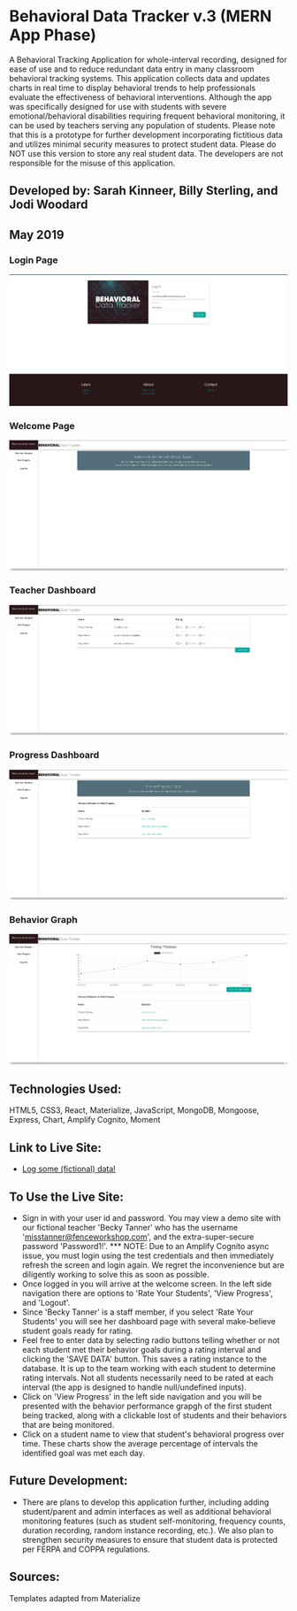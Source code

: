 # Behavioral Data Tracker v.3 (MERN App Phase)
A Behavioral Tracking Application for whole-interval recording, designed for ease of use and to reduce redundant data entry in many classroom behavioral tracking systems. This application collects data and updates charts in real time to display behavioral trends to help professionals evaluate the effectiveness of behavioral interventions.  Although the app was specifically designed for use with students with severe emotional/behavioral disabilities requiring frequent behavioral monitoring, it can be used by teachers serving any population of students.  Please note that this is a prototype for further development incorporating fictitious data and utilizes minimal security measures to protect student data.  Please do NOT use this version to store any real student data.  The developers are not responsible for the misuse of this application.

## Developed by: Sarah Kinneer, Billy Sterling, and Jodi Woodard
## May 2019

### Login Page
![Photo of Login Page](Login.png)

### Welcome Page
![Photo of Welcome Page](welcome.png)

### Teacher Dashboard
![Photo of Teacher Dashboard](table.png)

### Progress Dashboard
![Photo of Student Charts](progress.png)

### Behavior Graph
![Photo of Student Charts](chart.png)

## Technologies Used:
HTML5, CSS3, React, Materialize, JavaScript, MongoDB, Mongoose, Express, Chart, Amplify Cognito, Moment

## Link to Live Site:
- [Log some (fictional) data!](https://behavioraldatatrackerv3.herokuapp.com/)

## To Use the Live Site:
- Sign in with your user id and password. You may view a demo site with our fictional teacher 'Becky Tanner' who has the username 'misstanner@fenceworkshop.com', and the extra-super-secure password 'Password1!'.  *** NOTE: Due to an Amplify Cognito async issue, you must login using the test credentials and then immediately refresh the screen and login again.  We regret the inconvenience but are diligently working to solve this as soon as possible.
- Once logged in you will arrive at the welcome screen.  In the left side navigation there are options to 'Rate Your Students', 'View Progress', and 'Logout'.
- Since 'Becky Tanner' is a staff member, if you select 'Rate Your Students' you will see her dashboard page with several make-believe student goals ready for rating.
- Feel free to enter data by selecting radio buttons telling whether or not each student met their behavior goals during a rating interval and clicking the 'SAVE DATA' button.  This saves a rating instance to the database.  It is up to the team working with each student to determine rating intervals.  Not all students necessarily need to be rated at each interval (the app is designed to handle null/undefined inputs).
- Click on 'View Progress' in the left side navigation and you will be presented with the behavior performance grapgh of the first student being tracked, along with a clickable lost of students and their behaviors that are being monitored.
- Click on a student name to view that student's behavioral progress over time. These charts show the average percentage of intervals the identified goal was met each day.

## Future Development:
- There are plans to develop this application further, including adding student/parent and admin interfaces as well as additional behavioral monitoring features (such as student self-monitoring, frequency counts, duration recording, random instance recording, etc.).  We also plan to strengthen security measures to ensure that student data is protected per FERPA and COPPA regulations.

## Sources:
Templates adapted from Materialize
